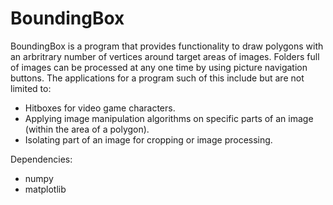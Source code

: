 # BoundingBox

BoundingBox is a program that provides functionality to draw polygons with an arbritrary number of vertices around target areas of images. Folders full of images can be processed at any one time by using picture navigation buttons. The applications for a program such of this include but are not limited to:
* Hitboxes for video game characters.
* Applying image manipulation algorithms on specific parts of an image (within the area of a polygon).
* Isolating part of an image for cropping or image processing.

Dependencies:
* numpy
* matplotlib